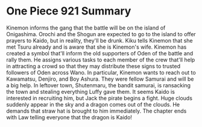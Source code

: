 One Piece 921 Summary
=====================

Kinemon informs the gang that the battle will be on the
island of Onigashima. Orochi and the Shogun are expected
to go to the island to offer prayers to Kaido, but in
reality, they'll be drunk. Kiku tells Kinemon that she
met Tsuru already and is aware that she is Kinemon's wife.
Kinemon has created a symbol that'll inform the old
supporters of Oden of the battle and rally them. He assigns
various tasks to each member of the crew that'll help in
attracting a crowd so that they may distribute these signs
to trusted followers of Oden across Wano. In particular,
Kinemon wants to reach out to Kawamatsu, Denjiro, and Boy Ashura.
They were fellow Samurai and will be a big help.
In leftover town, Shutenmaru, the bandit samurai, is ransacking
the town and stealing everything Luffy gave them.
It seems Kaido is interested in recruiting him, but Jack
the pirate begins a fight. Huge clouds suddenly appear in
the sky and a dragon comes out of the clouds. He demands
that straw hat is brought to him immediately. The chapter
ends with Law telling everyone that the dragon is Kaido!

